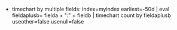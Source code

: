 - timechart by multiple fields: index=myindex earliest=-50d \| eval fieldaplusb= fielda + ":" + fieldb \| timechart count by fieldaplusb useother=false usenull=false

